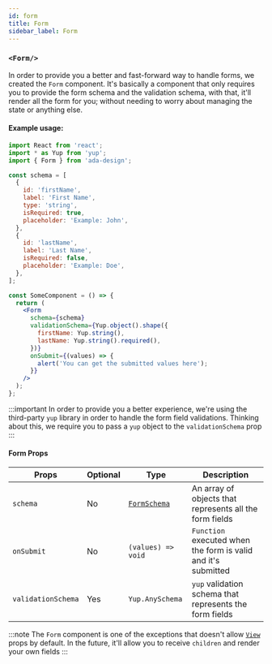 ```yaml
---
id: form
title: Form
sidebar_label: Form
---
```


### `<Form/>`

In order to provide you a better and fast-forward way to handle forms, we created the `Form` component. It's basically a component that only requires you to provide the form schema and the validation schema, with that, it'll render all the form for you; without needing to worry about managing the state or anything else.

#### Example usage:

```jsx
import React from 'react';
import * as Yup from 'yup';
import { Form } from 'ada-design';

const schema = [
  {
    id: 'firstName',
    label: 'First Name',
    type: 'string',
    isRequired: true,
    placeholder: 'Example: John',
  },
  {
    id: 'lastName',
    label: 'Last Name',
    isRequired: false,
    placeholder: 'Example: Doe',
  },
];

const SomeComponent = () => {
  return (
    <Form
      schema={schema}
      validationSchema={Yup.object().shape({
        firstName: Yup.string(),
        lastName: Yup.string().required(),
      })}
      onSubmit={(values) => {
        alert('You can get the submitted values here');
      }}
    />
  );
};
```

:::important
In order to provide you a better experience, we're using the third-party `yup` library in order to handle the form field validations. Thinking about this, we require you to pass a `yup` object to the `validationSchema` prop
:::

#### Form Props

| Props              | Optional | Type                              | Description                                                   |
| ------------------ | -------- | --------------------------------- | ------------------------------------------------------------- |
| `schema`           | No       | [`FormSchema`](types/form-schema) | An array of objects that represents all the form fields       |
| `onSubmit`         | No       | `(values) => void`                | `Function` executed when the form is valid and it's submitted |
| `validationSchema` | Yes      | `Yup.AnySchema`                   | `yup` validation schema that represents the form fields       |

:::note
The `Form` component is one of the exceptions that doesn't allow [`View`](view.html) props by default. In the future, it'll allow you to receive `children` and render your own fields
:::
